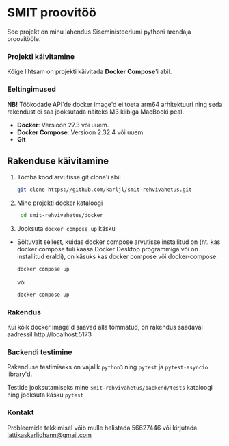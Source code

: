 # SMIT proovitöö

See projekt on minu lahendus Siseministeeriumi pythoni arendaja proovitööle.

### Projekti käivitamine

Kõige lihtsam  on projekti käivitada **Docker Compose**'i abil.

### Eeltingimused

**NB!** Töökodade API'de docker image'd ei toeta arm64 arhitektuuri ning seda rakendust ei saa jooksutada näiteks M3 kiibiga MacBooki peal.

- **Docker**: Versioon 27.3 või uuem.
- **Docker Compose**: Versioon 2.32.4 või uuem.
- **Git**

## Rakenduse käivitamine

1. Tõmba kood arvutisse git clone'i abil

    ```bash
    git clone https://github.com/karljl/smit-rehvivahetus.git
    ```

2. Mine projekti docker kataloogi

   ```bash
    cd smit-rehvivahetus/docker
    ```

3. Jooksuta ```docker compose up``` käsku

- Sõltuvalt sellest, kuidas docker compose arvutisse installitud on (nt. kas docker compose tuli kaasa Docker Desktop programmiga või on installitud eraldi), on käsuks kas docker compose või docker-compose.

    ```bash
    docker compose up
    ```
  või
    ```bash
    docker-compose up
    ```

### Rakendus

Kui kõik docker image'd saavad alla tõmmatud, on rakendus saadaval aadressil http://localhost:5173

### Backendi testimine

Rakenduse testimiseks on vajalik ```python3``` ning ```pytest``` ja ```pytest-asyncio``` library'd.

Testide jooksutamiseks mine ```smit-rehvivahetus/backend/tests``` kataloogi ning jooksuta käsku ```pytest```

### Kontakt

Probleemide tekkimisel võib mulle helistada 56627446 või kirjutada lattikaskarljohann@gmail.com